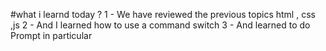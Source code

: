  #what i learnd today ?
 1 - We have reviewed the previous topics html , css ,js
 2 - And I learned how to use a command switch 
 3 - And learned to do Prompt in particular


